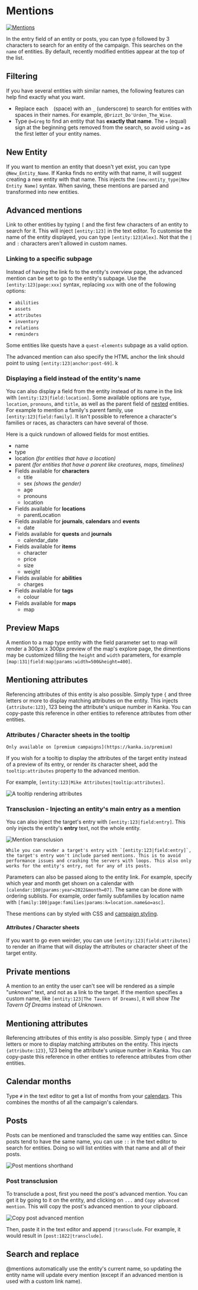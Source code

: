 # Mentions

[![Mentions](https://img.youtube.com/vi/GLVI3XV5PO0/0.jpg)](https://youtu.be/GLVI3XV5PO0)

In the entry field of an entity or posts, you can type `@` followed by 3 characters to search for an entity of the campaign. This searches on the `name` of entities. By default, recently modified entities appear at the top of the list.

## Filtering

If you have several entities with similar names, the following features can help find exactly what you want.

* Replace each ` ` (space) with an `_` (underscore) to search for entities with spaces in their names. For example, `@Drizzt_Do'Urden_The_Wise`.
* Type `@=Greg` to find an entity that has **exactly that name**. The `=` (equal) sign at the beginning gets removed from the search, so avoid using `=` as the first letter of your entity names.

## New Entity

If you want to mention an entity that doesn't yet exist, you can type `@New_Entity_Name`. If Kanka finds no entity with that name, it will suggest creating a new entity with that name. This injects the `[new:entity_type|New Entity Name]` syntax. When saving, these mentions are parsed and transformed into new entities. 

## Advanced mentions

Link to other entities by typing `[` and the first few characters of an entity to search for it. This will inject `[entity:123]` in the text editor. To customise the name of the entity displayed, you can type `[entity:123|Alex]`. Not that the `|` and `:` characters aren't allowed in custom names. 

### Linking to a specific subpage

Instead of having the link fo to the entity's overview page, the advanced mention can be set to go to the entity's subpage. Use the `[entity:123|page:xxx]` syntax, replacing `xxx` with one of the following options:

* `abilities`
* `assets`
* `attributes`
* `inventory`
* `relations`
* `reminders`

Some entities like quests have a `quest-elements` subpage as a valid option.

The advanced mention can also specify the HTML anchor the link should point to using `[entity:123|anchor:post-69]`.
k
### Displaying a field instead of the entity's name

You can also display a field from the entity instead of its name in the link with `[entity:123|field:location]`. Some available options are `type`, `location`, `pronouns`, and `title`, as well as the parent field of [nested](features/nested) entities. For example to mention a family's parent family, use `[entity:123|field:family]`. It isn't possible to reference a character's families or races, as characters can have several of those.

Here is a quick rundown of allowed fields for most entities.

* name
* type
* location _(for entities that have a location)_
* parent _(for entities that have a parent like creatures, maps, timelines)_
* Fields available for **characters**
  * title
  * sex _(shows the gender)_
  * age
  * pronouns
  * location
* Fields available for **locations**
  * parentLocation
* Fields available for **journals**, **calendars** and **events**
  * date
* Fields available for **quests** and **journals**
  * calendar_date
* Fields available for **items**
  * character
  * price
  * size
  * weight
* Fields available for **abilities**
  * charges
* Fields available for **tags**
    * colour
* Fields available for **maps**
    * map

## Preview Maps

A mention to a map type entity with the field parameter set to map will render a 300px x 300px preview of the map's explore page, the dimentions may be customized filling the `height` and `width` parameters, for example `[map:131|field:map|params:width=500&height=400]`.

## Mentioning attributes

Referencing attributes of this entity is also possible. Simply type `{` and three letters or more to display matching attributes on the entity. This injects `{attribute:123}`, 123 being the attribute's unique number in Kanka. You can copy-paste this reference in other entities to reference attributes from other entities.

### Attributes / Character sheets in the tooltip

```{admonition} New features
Only available on [premium campaigns](https://kanka.io/premium)
```

If you wish for a tooltip to display the attributes of the target entity instead of a preview of its entry, or render its character sheet, add the `tooltip:attributes` property to the advanced mention.

For example, `[entity:123|Mike Attributes|tooltip:attributes]`.

![A tooltip rendering attributes](img/mention-tooltip.png)

### Transclusion - Injecting an entity's main entry as a mention

You can also inject the target's entry with `[entity:123|field:entry]`. This only injects the entity's **entry** text, not the whole entity.

![Mention transclusion](img/transclude.png)

```{admonition} Limitation
While you can render a target's entry with `[entity:123|field:entry]`, the target's entry won't include parsed mentions. This is to avoid performance issues and crashing the servers with loops. This also only works for the entity's entry, not for any of its posts.
```

Parameters can also be passed along to the entity link. For example, specify which year and month get shown on a calendar with `[calendar:100|params:year=2022&month=07]`. The same can be done with ordering sublists. For example, order family subfamilies by location name with `[family:100|page:families|params:k=location.name&o=asc]`.


These mentions can by styled with CSS and [campaign styling](/features/campaigns/theming).

#### Attributes / Character sheets

If you want to go even weirder, you can use `[entity:123|field:attributes]` to render an iframe that will display the attributes or character sheet of the target entity.

## Private mentions

A mention to an entity the user can't see will be rendered as a simple "_unknown_" text, and not as a link to the target. If the mention specifies a custom name, like `[entity:123|The Tavern Of Dreams]`, it will show _The Tavern Of Dreams_ instead of _Unknown_.

## Mentioning attributes

Referencing attributes of this entity is also possible. Simply type `{` and three letters or more to display matching attributes on the entity. This injects `{attribute:123}`, 123 being the attribute's unique number in Kanka. You can copy-paste this reference in other entities to reference attributes from other entities.

## Calendar months

Type `#` in the text editor to get a list of months from your [calendars](/entities/calendars). This combines the months of all the campaign's calendars.

## Posts

Posts can be mentioned and transcluded the same way entities can. Since posts tend to have the same name, you can use `::` in the text editor to search for entities. Doing so will list entities with that name and all of their posts.

![Post mentions shorthand](img/post-mentions.png)

### Post transclusion

To transclude a post, first you need the post's advanced mention. You can get it by going to it on the entity, and clicking on `...` and `Copy advanced mention`. This will copy the post's advanced mention to your clipboard.

![Copy post advanced mention](img/post-copy-advanced.png)

Then, paste it in the text editor and append `|transclude`. For example, it would result in `[post:1822|transclude]`.

## Search and replace

@mentions automatically use the entity's current name, so updating the entity name will update every mention (except if an advanced mention is used with a custom link name).
